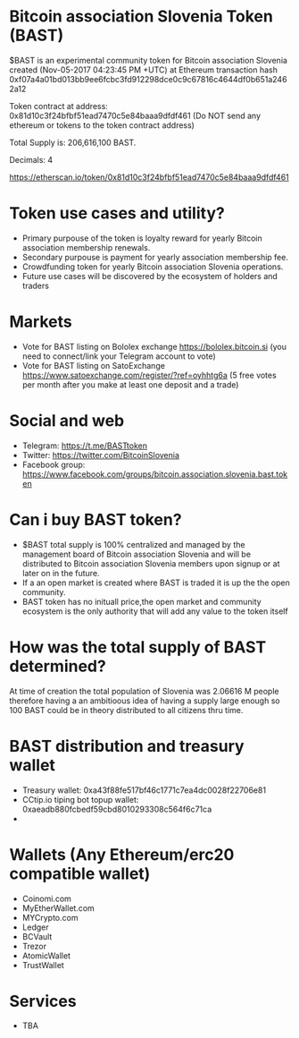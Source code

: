 # Bitcoin association Slovenia Token (BAST)

$BAST is an experimental community token for Bitcoin association Slovenia created (Nov-05-2017 04:23:45 PM +UTC) at Ethereum transaction hash 0xf07a4a01bd013bb9ee6fcbc3fd912298dce0c9c67816c4644df0b651a2462a12

Token contract at address: 0x81d10c3f24bfbf51ead7470c5e84baaa9dfdf461 (Do NOT send any ethereum or tokens to the token contract address)

Total Supply is: 	206,616,100 BAST. 

Decimals: 4

https://etherscan.io/token/0x81d10c3f24bfbf51ead7470c5e84baaa9dfdf461

# Token use cases and utility?

* Primary purpouse of the token is loyalty reward for yearly Bitcoin association membership renewals.
* Secondary purpouse is payment for yearly association membership fee.
* Crowdfunding token for yearly Bitcoin association Slovenia operations.
* Future use cases will be discovered by the ecosystem of holders and traders 


# Markets

* Vote for BAST listing on Bololex exchange https://bololex.bitcoin.si (you need to connect/link your Telegram account to vote)
* Vote for BAST listing on SatoExchange https://www.satoexchange.com/register/?ref=oyhhtg6a (5 free votes per month after you make at least one deposit and a trade)

# Social and web

* Telegram: https://t.me/BASTtoken
* Twitter: https://twitter.com/BitcoinSlovenia
* Facebook group: https://www.facebook.com/groups/bitcoin.association.slovenia.bast.token

# Can i buy BAST token?

* $BAST total supply is 100% centralized and managed by the management board of Bitcoin association Slovenia  and will be distributed to Bitcoin association Slovenia members upon signup or at later on in the future.
* If a an open market is created where BAST is traded it is up the the open community.
* BAST token has no inituall price,the open market and community ecosystem is the only authority that will add any value to the token itself

# How was the total supply of BAST determined?

At time of creation the total population of Slovenia was 2.06616 M people therefore having a an ambitioous idea of having a supply large enough so 100 BAST could be in theory distributed to all citizens thru time. 

# BAST distribution and treasury wallet

* Treasury wallet: 0xa43f88fe517bf46c1771c7ea4dc0028f22706e81
* CCtip.io tiping bot topup wallet: 0xaeadb880fcbedf59cbd8010293308c564f6c71ca
* 

# Wallets (Any Ethereum/erc20 compatible wallet)

* Coinomi.com
* MyEtherWallet.com
* MYCrypto.com
* Ledger
* BCVault
* Trezor
* AtomicWallet
* TrustWallet


# Services

* TBA




